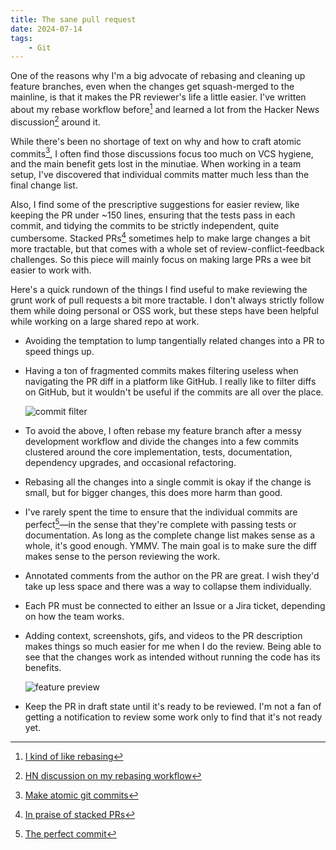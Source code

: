 ```yaml
---
title: The sane pull request
date: 2024-07-14
tags:
    - Git
---
```


One of the reasons why I'm a big advocate of rebasing and cleaning up feature branches, even
when the changes get squash-merged to the mainline, is that it makes the PR reviewer's life
a little easier. I've written about my rebase workflow before[^1] and learned a lot from the
Hacker News discussion[^2] around it.

While there's been no shortage of text on why and how to craft atomic commits[^3], I often
find those discussions focus too much on VCS hygiene, and the main benefit gets lost in the
minutiae. When working in a team setup, I've discovered that individual commits matter much
less than the final change list.

Also, I find some of the prescriptive suggestions for easier review, like keeping the PR
under ~150 lines, ensuring that the tests pass in each commit, and tidying the commits to be
strictly independent, quite cumbersome. Stacked PRs[^4] sometimes help to make large changes
a bit more tractable, but that comes with a whole set of review-conflict-feedback
challenges. So this piece will mainly focus on making large PRs a wee bit easier to work
with.

Here's a quick rundown of the things I find useful to make reviewing the grunt work of pull
requests a bit more tractable. I don't always strictly follow them while doing personal or
OSS work, but these steps have been helpful while working on a large shared repo at work.

-   Avoiding the temptation to lump tangentially related changes into a PR to speed things
    up.

-   Having a ton of fragmented commits makes filtering useless when navigating the PR diff
    in a platform like GitHub. I really like to filter diffs on GitHub, but it wouldn't be
    useful if the commits are all over the place.

    ![commit filter][image_1]

-   To avoid the above, I often rebase my feature branch after a messy development workflow
    and divide the changes into a few commits clustered around the core implementation,
    tests, documentation, dependency upgrades, and occasional refactoring.

-   Rebasing all the changes into a single commit is okay if the change is small, but for
    bigger changes, this does more harm than good.

-   I've rarely spent the time to ensure that the individual commits are perfect[^5]—in the
    sense that they're complete with passing tests or documentation. As long as the complete
    change list makes sense as a whole, it's good enough. YMMV. The main goal is to make
    sure the diff makes sense to the person reviewing the work.

-   Annotated comments from the author on the PR are great. I wish they'd take up less space
    and there was a way to collapse them individually.

-   Each PR must be connected to either an Issue or a Jira ticket, depending on how the team
    works.

-   Adding context, screenshots, gifs, and videos to the PR description makes things so much
    easier for me when I do the review. Being able to see that the changes work as intended
    without running the code has its benefits.

    ![feature preview][image_2]

-   Keep the PR in draft state until it's ready to be reviewed. I'm not a fan of getting a
    notification to review some work only to find that it's not ready yet.

[^1]: [I kind of like rebasing](/misc/on_rebasing)

[^2]: [HN discussion on my rebasing workflow](https://news.ycombinator.com/item?id=40742628)

[^3]:
    [Make atomic git commits](https://www.aleksandrhovhannisyan.com/blog/atomic-git-commits/)

[^4]:
    [In praise of stacked PRs](https://benjamincongdon.me/blog/2022/07/17/In-Praise-of-Stacked-PRs/)

[^5]: [The perfect commit](https://simonwillison.net/2022/Oct/29/the-perfect-commit/)

[image_1]: https://github.com/user-attachments/assets/dfaafa0a-efff-4216-800d-64715ff65ea6
[image_2]: https://github.com/user-attachments/assets/c308f9a5-ea0b-4e76-a85c-bd508ecc9940
